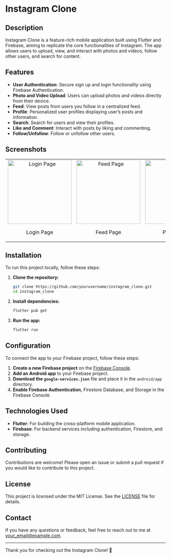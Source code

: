 # Instagram Clone

## Description

Instagram Clone is a feature-rich mobile application built using Flutter and Firebase, aiming to replicate the core functionalities of Instagram. The app allows users to upload, view, and interact with photos and videos, follow other users, and search for content.

## Features

- **User Authentication**: Secure sign up and login functionality using Firebase Authentication.
- **Photo and Video Upload**: Users can upload photos and videos directly from their device.
- **Feed**: View posts from users you follow in a centralized feed.
- **Profile**: Personalized user profiles displaying user’s posts and information.
- **Search**: Search for users and view their profiles.
- **Like and Comment**: Interact with posts by liking and commenting.
- **Follow/Unfollow**: Follow or unfollow other users.

## Screenshots

<table>
  <tr>
    <td style="text-align: center;">
      <img src="https://github.com/yourusername/yourrepositoryname/blob/main/screenshots/login_page.jpg" alt="Login Page" width="200"/>
      <p>Login Page</p>
    </td>
    <td style="text-align: center;">
      <img src="https://github.com/yourusername/yourrepositoryname/blob/main/screenshots/feed_page.jpg" alt="Feed Page" width="200"/>
      <p>Feed Page</p>
    </td>
    <td style="text-align: center;">
      <img src="https://github.com/yourusername/yourrepositoryname/blob/main/screenshots/profile_page.jpg" alt="Profile Page" width="200"/>
      <p>Profile Page</p>
    </td>
    <td style="text-align: center;">
      <img src="https://github.com/yourusername/yourrepositoryname/blob/main/screenshots/search_page.jpg" alt="Search Page" width="200"/>
      <p>Search Page</p>
    </td>
  </tr>
</table>

## Installation

To run this project locally, follow these steps:

1. **Clone the repository:**
    ```bash
    git clone https://github.com/yourusername/instagram_clone.git
    cd instagram_clone
    ```

2. **Install dependencies:**
    ```bash
    flutter pub get
    ```

3. **Run the app:**
    ```bash
    flutter run
    ```

## Configuration

To connect the app to your Firebase project, follow these steps:

1. **Create a new Firebase project** on the [Firebase Console](https://console.firebase.google.com/).
2. **Add an Android app** to your Firebase project.
3. **Download the `google-services.json`** file and place it in the `android/app` directory.
4. **Enable Firebase Authentication**, Firestore Database, and Storage in the Firebase Console.

## Technologies Used

- **Flutter**: For building the cross-platform mobile application.
- **Firebase**: For backend services including authentication, Firestore, and storage.

## Contributing

Contributions are welcome! Please open an issue or submit a pull request if you would like to contribute to this project.

## License

This project is licensed under the MIT License. See the [LICENSE](LICENSE) file for details.

## Contact

If you have any questions or feedback, feel free to reach out to me at your_email@example.com.

---

Thank you for checking out the Instagram Clone! 📸

